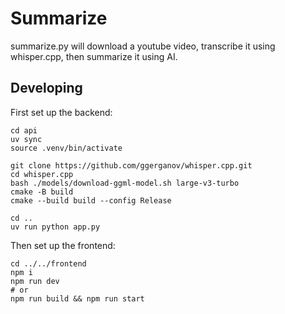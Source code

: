 # Summarize

summarize.py will download a youtube video, transcribe it using whisper.cpp, then summarize it using AI.

## Developing

First set up the backend:

    cd api
    uv sync
    source .venv/bin/activate

    git clone https://github.com/ggerganov/whisper.cpp.git
    cd whisper.cpp
    bash ./models/download-ggml-model.sh large-v3-turbo
    cmake -B build
    cmake --build build --config Release

    cd ..
    uv run python app.py

Then set up the frontend:

    cd ../../frontend
    npm i
    npm run dev
    # or
    npm run build && npm run start
